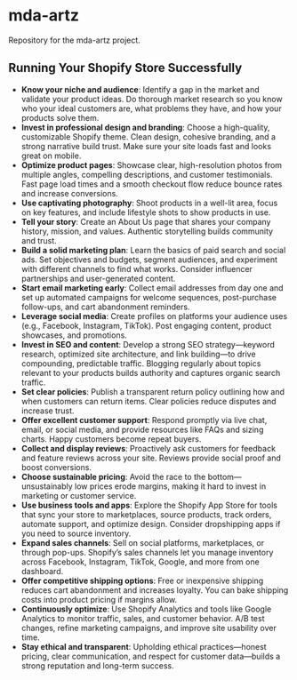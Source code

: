 # mda-artz
Repository for the mda-artz project.


## Running Your Shopify Store Successfully

- **Know your niche and audience**: Identify a gap in the market and validate your product ideas. Do thorough market research so you know who your ideal customers are, what problems they have, and how your products solve them.
- **Invest in professional design and branding**: Choose a high-quality, customizable Shopify theme. Clean design, cohesive branding, and a strong narrative build trust. Make sure your site loads fast and looks great on mobile.
- **Optimize product pages**: Showcase clear, high-resolution photos from multiple angles, compelling descriptions, and customer testimonials. Fast page load times and a smooth checkout flow reduce bounce rates and increase conversions.
- **Use captivating photography**: Shoot products in a well-lit area, focus on key features, and include lifestyle shots to show products in use.
- **Tell your story**: Create an About Us page that shares your company history, mission, and values. Authentic storytelling builds community and trust.
- **Build a solid marketing plan**: Learn the basics of paid search and social ads. Set objectives and budgets, segment audiences, and experiment with different channels to find what works. Consider influencer partnerships and user-generated content.
- **Start email marketing early**: Collect email addresses from day one and set up automated campaigns for welcome sequences, post-purchase follow-ups, and cart abandonment reminders.
- **Leverage social media**: Create profiles on platforms your audience uses (e.g., Facebook, Instagram, TikTok). Post engaging content, product showcases, and promotions.
- **Invest in SEO and content**: Develop a strong SEO strategy—keyword research, optimized site architecture, and link building—to drive compounding, predictable traffic. Blogging regularly about topics relevant to your products builds authority and captures organic search traffic.
- **Set clear policies**: Publish a transparent return policy outlining how and when customers can return items. Clear policies reduce disputes and increase trust.
- **Offer excellent customer support**: Respond promptly via live chat, email, or social media, and provide resources like FAQs and sizing charts. Happy customers become repeat buyers.
- **Collect and display reviews**: Proactively ask customers for feedback and feature reviews across your site. Reviews provide social proof and boost conversions.
- **Choose sustainable pricing**: Avoid the race to the bottom—unsustainably low prices erode margins, making it hard to invest in marketing or customer service.
- **Use business tools and apps**: Explore the Shopify App Store for tools that sync your store to marketplaces, source products, track orders, automate support, and optimize design. Consider dropshipping apps if you need to source inventory.
- **Expand sales channels**: Sell on social platforms, marketplaces, or through pop-ups. Shopify’s sales channels let you manage inventory across Facebook, Instagram, TikTok, Google, and more from one dashboard.
- **Offer competitive shipping options**: Free or inexpensive shipping reduces cart abandonment and increases loyalty. You can bake shipping costs into product pricing if margins allow.
- **Continuously optimize**: Use Shopify Analytics and tools like Google Analytics to monitor traffic, sales, and customer behavior. A/B test changes, refine marketing campaigns, and improve site usability over time.
- **Stay ethical and transparent**: Upholding ethical practices—honest pricing, clear communication, and respect for customer data—builds a strong reputation and long-term success.
